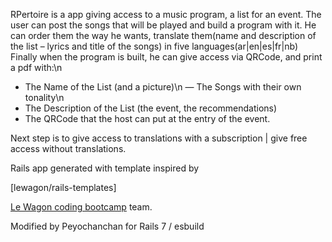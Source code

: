 RPertoire is a app giving access to a music program, a list for an event.
The user can post the songs that will be played and build a program with it.
He can order them the way he wants, translate them(name and description of the list – lyrics and title of the songs) in five languages(ar|en|es|fr|nb)
Finally when the program is built, he can give access via QRCode, and print a pdf with:\n
- The Name of the List (and a picture)\n
— The Songs with their own tonality\n
- The Description of the List (the event, the recommendations)
- The QRCode that the host can put at the entry of the event.

Next step is to give access to translations with a subscription | give free access without translations.

Rails app generated with template inspired by 

[lewagon/rails-templates] 

[Le Wagon coding bootcamp](https://www.lewagon.com) team.

Modified by Peyochanchan for Rails 7 / esbuild

